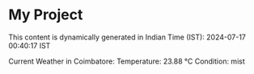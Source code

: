 # My Project

This content is dynamically generated in Indian Time (IST): 2024-07-17 00:40:17 IST


Current Weather in Coimbatore:
Temperature: 23.88 °C
Condition: mist

